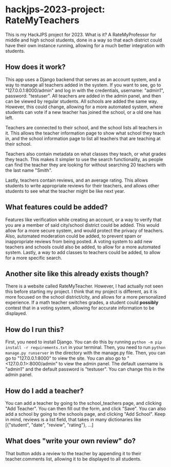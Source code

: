 # hackjps-2023-project: RateMyTeachers
This is my HackJPS project for 2023. What is it? A RateMyProfessor for middle and high
school students, done in a way so that each district could have their own instance running,
allowing for a much better integration with students.
## How does it work?
This app uses a Django backend that serves as an account system, and a way to manage
all teachers added in the system. If you want to see, go to "127.0.0.1:8000/admin" and 
log in with the credentials, username: "admin1", password: "testuser". All teachers are
added in the admin panel, and then can be viewed by regular students. All schools are added
the same way. However, this could change, allowing for a more automated system, where 
students can vote if a new teacher has joined the school, or a old one has left. 

Teachers are connected to their school, and the school lists all teachers in it. This
allows the teacher information page to show what school they teach in, and the school
information page to list all teachers that are teaching at their school. 

Teachers also contain metadata on what classes they teach, or what grades they teach. This
makes it simpler to use the search functionality, as people can find the teacher they are
looking for without searching 20 teachers with the last name "Smith".

Lastly, teachers contain reviews, and an average rating. This allows students to write
appropriate reviews for their teachers, and allows other students to see what the teacher
might be like next year.

## What features could be added?
Features like verification while creating an account, or a way to verify that you are a member of
said city/school district could be added. This would allow for a more secure system, and would
protect the privacy of teachers. Also, automated moderation could be added, to prevent spam or
inappropriate reviews from being posted. A voting system to add new teachers and schools could
also be added, to allow for a more automated system. Lastly, a way to add classes to teachers
could be added, to allow for a more specific search.

## Another site like this already exists though?
There is a website called RateMyTeacher. However, I had actually not seen this before starting my project.
I think that my project is different, as it is more focused on the school district/city, and allows for a 
more personalized experience. If a math teacher switches grades, a student could **possibly** contest that
in a voting system, allowing for accurate information to be displayed. 

## How do I run this?
First, you need to install Django. You can do this by running `python -m pip install -r requirements.txt` in your terminal. Then,
you need to run `python manage.py runserver` in the directory with the manage.py file. Then, you can go to
"127.0.0.1:8000" to view the site. You can also go to "<127.0.0.1>:8000/admin"
to view the admin panel. The default username is "admin1" and the default password is "testuser". You can
change this in the admin panel.

## How do I add a teacher?
You can add a teacher by going to the school_teachers page, and clicking "Add Teacher". You can then fill out
the form, and click "Save". You can also add a school by going to the schools page, and clicking "Add School".
Keep in mind, reviews is a list field, that takes in many dictionaries like [{"student", "date", "review", "rating"}, ...]

## What does "write your own review" do?
That button adds a review to the teacher by appending it to their teacher.comments list, allowing it to be
displayed to all students.